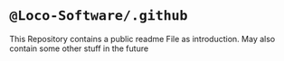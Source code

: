 # `@Loco-Software/.github`

This Repository contains a public readme File as introduction. 
May also contain some other stuff in the future
